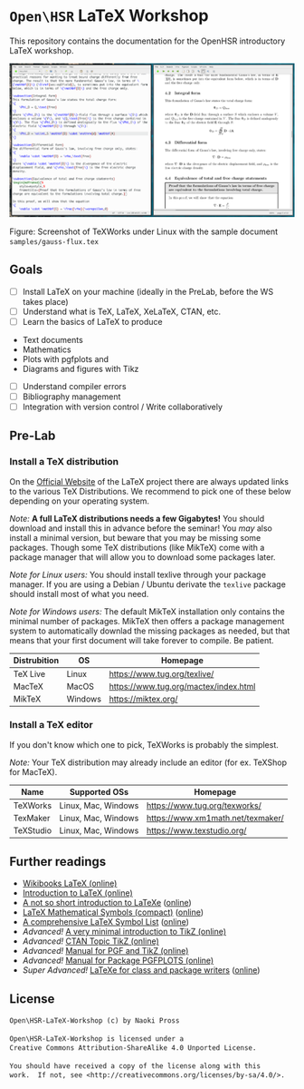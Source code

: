 # `Open\HSR` LaTeX Workshop
This repository contains the documentation for the OpenHSR introductory LaTeX workshop.

![TeXWorks Editor](pics/texworks.png)

Figure: Screenshot of TeXWorks under Linux with the sample document `samples/gauss-flux.tex`

## Goals
  - [ ] Install LaTeX on your machine (ideally in the PreLab, before the WS takes place)
  - [ ] Understand what is TeX, LaTeX, XeLaTeX, CTAN, etc.
  - [ ] Learn the basics of LaTeX to produce
   - Text documents
   - Mathematics
   - Plots with pgfplots and
   - Diagrams and figures with Tikz
  - [ ] Understand compiler errors
  - [ ] Bibliography management
  - [ ] Integration with version control / Write collaboratively
    
## Pre-Lab
### Install a TeX distribution

On the [Official Website](https://www.latex-project.org/get/#tex-distributions) of the LaTeX project there are always updated links to the various TeX Distributions. We recommend to pick one of these below depending on your operating system.

*Note:* **A full LaTeX distributions needs a few Gigabytes!** You should download and install this in advance before the seminar!
You *may* also install a minimal version, but beware that you may be missing some packages. Though some TeX distributions (like MikTeX) come with a package manager that will allow you to download some packages later.

*Note for Linux users:* You should install texlive through your package manager.
If you are using a Debian / Ubuntu derivate the `texlive` package should install most of what you need.

*Note for Windows users:* The default MikTeX installation only contains the minimal number of packages. MikTeX then offers a package management system to automatically downlad the missing packages as needed, but that means that your first document will take forever to compile. Be patient.

| Distrubition | OS      | Homepage                              |
|--------------|---------|---------------------------------------|
| TeX Live     | Linux   | https://www.tug.org/texlive/          |
| MacTeX       | MacOS   | https://www.tug.org/mactex/index.html |
| MikTeX       | Windows | https://miktex.org/                   |

### Install a TeX editor

If you don't know which one to pick, TeXWorks is probably the simplest.

*Note:* Your TeX distribution may already include an editor (for ex. TeXShop for MacTeX).

| Name      | Supported OSs       | Homepage                          |
|-----------|---------------------|-----------------------------------|
| TeXWorks  | Linux, Mac, Windows | https://www.tug.org/texworks/     |
| TexMaker  | Linux, Mac, Windows | https://www.xm1math.net/texmaker/ |
| TeXStudio | Linux, Mac, Windows | https://www.texstudio.org/        |

## Further readings
- [Wikibooks LaTeX (online)](https://en.wikibooks.org/wiki/LaTeX#Contents)
- [Introduction to LaTeX (online)](https://web.mit.edu/rsi/www/pdfs/new-latex.pdf)
- [A not so short introduction to LaTeXe](references/lshort.pdf) ([online](https://tobi.oetiker.ch/lshort/lshort.pdf))
- [LaTeX Mathematical Symbols (compact)](references/symbols-compact.pdf) ([online](https://www.caam.rice.edu/~heinken/latex/symbols.pdf))
- [A comprehensive LaTeX Symbol List](references/symbols-a4.pdf) ([online](http://tug.ctan.org/info/symbols/comprehensive/symbols-a4.pdf))
- *Advanced!* [A very minimal introduction to TikZ (online)](http://cremeronline.com/LaTeX/minimaltikz.pdf)
- *Advanced!* [CTAN Topic TikZ (online)](https://www.ctan.org/topic/pgf-tikz)
- *Advanced!* [Manual for PGF and TikZ (online)](http://mirror.easyname.at/ctan/graphics/pgf/base/doc/pgfmanual.pdf)
- *Advanced!* [Manual for Package PGFPLOTS (online)](http://mirror.easyname.at/ctan/graphics/pgf/contrib/pgfplots/doc/pgfplots.pdf)
- *Super Advanced!* [LaTeXe for class and package writers](references/clsguide.pdf) ([online](https://www.latex-project.org/help/documentation/clsguide.pdf))

## License
```
Open\HSR-LaTeX-Workshop (c) by Naoki Pross

Open\HSR-LaTeX-Workshop is licensed under a
Creative Commons Attribution-ShareAlike 4.0 Unported License.

You should have received a copy of the license along with this
work.  If not, see <http://creativecommons.org/licenses/by-sa/4.0/>.
```
